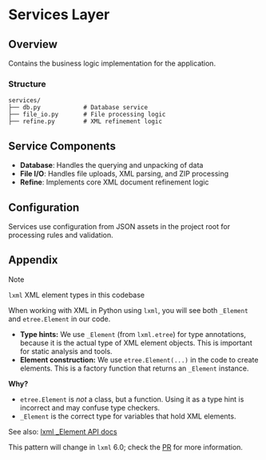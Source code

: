 # Services Layer

## Overview

Contains the business logic implementation for the application.

### Structure

```
services/
├── db.py            # Database service
├── file_io.py       # File processing logic
├── refine.py        # XML refinement logic
```

## Service Components

- **Database**: Handles the querying and unpacking of data
- **File I/O**: Handles file uploads, XML parsing, and ZIP processing
- **Refine**: Implements core XML document refinement logic

## Configuration

Services use configuration from JSON assets in the project root for processing rules and validation.

## Appendix

> [!NOTE]
> `lxml` XML element types in this codebase
>
> When working with XML in Python using `lxml`, you will see both `_Element` and `etree.Element` in our code.

- **Type hints:** We use `_Element` (from `lxml.etree`) for type annotations, because it is the actual type of XML element objects. This is important for static analysis and tools.
- **Element construction:** We use `etree.Element(...)` in the code to create elements. This is a factory function that returns an `_Element` instance.

**Why?**

- `etree.Element` is *not* a class, but a function. Using it as a type hint is incorrect and may confuse type checkers.
- `_Element` is the correct type for variables that hold XML elements.

See also: [lxml _Element API docs](https://lxml.de/api/lxml.etree._Element-class.html)

This pattern will change in `lxml` 6.0; check the [PR](https://github.com/lxml/lxml/pull/405) for more information.
